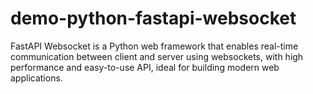 # demo-python-fastapi-websocket
FastAPI Websocket is a Python web framework that enables real-time communication between client and server using websockets, with high performance and easy-to-use API, ideal for building modern web applications.
